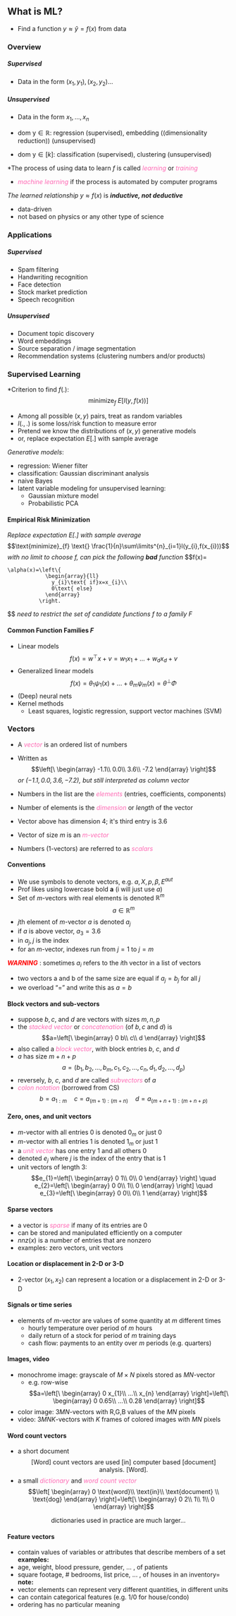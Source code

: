 ## What is ML?
- Find a function $y \approx \hat{y}=f(x)$ from data
### Overview
##### Supervised
- Data in the form $(x_{1},y_{1}),(x_{2},y_{2})...$
##### Unsupervised
- Data in the form $x_{1},...,x_{n}$

- $\text{dom y} \in \mathbb{R}$: regression (supervised), embedding ((dimensionality reduction)) (unsupervised)
- $\text{dom y} \in [k]$: classification (supervised), clustering (unsupervised)

*The process of using data to learn $f$ is called <font color="HotPink" style="font-style: italic;">learning</font> or <font color="HotPink" style="font-style: italic;">training</font>
- <font color="HotPink" style="font-style: italic;">machine learning</font> if the process is automated by computer programs

*The learned relationship* $y \approx f(x)$ is ***inductive, not deductive***
- data-driven
- not based on physics or any other type of science

### Applications
##### Supervised
- Spam filtering
- Handwriting recognition
- Face detection
- Stock market prediction
- Speech recognition
##### Unsupervised
- Document topic discovery
- Word embeddings
- Source separation / image segmentation
- Recommendation systems (clustering numbers and/or products)

### Supervised Learning
*Criterion to find $f(.)$:
$$\text{minimize}_{f}\text{ }E[l(y,f(x))]$$
- Among all possible $(x,y)$ pairs, treat as random variables
- $l(.,.)$ is some loss/risk function to measure error
- Pretend we know the distributions of $(x,y)$ generative models
- or, replace expectation $E[.]$ with sample average

*Generative models*:
- regression: Wiener filter
- classification: Gaussian discriminant analysis
- naive Bayes
- latent variable modeling for unsupervised learning:
	- Gaussian mixture model
	- Probabilistic PCA

#### Empirical Risk Minimization
*Replace expectation $E[.]$ with sample average*
$$\text{minimize}_{f} \text{} \frac{1}{n}\sum\limits^{n}_{i=1}l(y_{i},f(x_{i}))$$
*with no limit to choose $f$, can pick the following **bad** function*
$$f(x)=

    \alpha(x)=\left\{
                \begin{array}{ll}
                  y_{i}\text{ if}x=x_{i}\\
                  0\text{ else}
                \end{array}
              \right.
  
$$
*need to restrict the set of candidate functions $f$ to a family $F$*
#### Common Function Families $F$
- Linear models $$f(x)=w^{\top}x+v=w_{1}x_{1}+...+w_{d}x_{d}+v$$
- Generalized linear models $$f(x)=\theta_{1}\psi_{1}(x)+...+\theta_{m}\psi_{m}(x)=\theta^{\perp}\Phi$$
- (Deep) neural nets
- Kernel methods
	- Least squares, logistic regression, support vector machines (SVM)

### Vectors
- A <font color="HotPink" style="font-style: italic;">vector</font> is an ordered list of numbers
- Written as $$\left[\
                \begin{array}
                  -1.1\\
                  0.0\\
                  3.6\\
                  -7.2
                \end{array}
              \right]$$
*or $(-1.1, 0.0, 3.6, -7.2)$, but still interpreted as column vector*

- Numbers in the list are the <font color="HotPink" style="font-style: italic;">elements</font> (entries, coefficients, components)
- Number of elements is the <font color="HotPink" style="font-style: italic;">dimension</font> or *length* of the vector
- Vector above has dimension 4; it's third entry is 3.6
- Vector of size $m$ is an <font color="HotPink" style="font-style: italic;">m-vector</font>
- Numbers (1-vectors) are referred to as <font color="HotPink" style="font-style: italic;">scalars</font>

#### Conventions
- We use symbols to denote vectors, e.g. $a, X, p, \beta, E^{aut}$
- Prof likes using lowercase bold $\textbf{a}$ (i will just use $a$)
- Set of $m$-vectors with real elements is denoted $\mathbb{R}^m$
$$a\in\mathbb{R}^{m}$$
- $j$th element of $m$-vector $a$ is denoted $a_{j}$
- if $a$ is above vector, $a_{3}=3.6$
- in $a_{j},\,j$ is the index
- for an $m$-vector, indexes run from $j = 1$ to $j = m$

<font color="red" style="font-style: italic; font-weight: bold;">WARNING</font> : sometimes $a_{i}$ refers to the $i$th vector in a list of vectors

- two vectors a and b of the same size are equal if $a_j = b_j$ for all $j$
- we overload “=” and write this as $a = b$

#### Block vectors and sub-vectors
- suppose $b, c,$ and $d$ are vectors with sizes $m, n, p$
- the <font color="HotPink" style="font-style: italic;">stacked vector</font> or <font color="HotPink" style="font-style: italic;">concatenation</font> (of $b, c$ and $d$) is $$a=\left[\
                \begin{array}
                  0
                  b\\
                  c\\
                  d
                \end{array}
              \right]$$
- also called a <font color="HotPink" style="font-style: italic;">block vector</font>, with block entries $b$, $c$, and $d$
- $a$ has size $m + n + p$ $$a = (b_{1},b_{2},...,b_{m},c_{1},c_{2},...,c_{n},d_{1},d_{2},...,d_{p})$$
- reversely, $b$, $c$, and $d$ are called <font color="HotPink" style="font-style: italic;">subvectors</font> of $a$
- <font color="HotPink" style="font-style: italic;">colon notation</font> (borrowed from CS) $$b=a_{1:m} \quad c=a_{(m+1):(m+n)} \quad d=a_{(m+n+1):(m+n+p)}$$
#### Zero, ones, and unit vectors
- $m$-vector with all entries $0$ is denoted $0_{m}$ or just $0$
- $m$-vector with all entries $1$ is denoted $1_{m}$ or just $1$
- a <font color="HotPink" style="font-style: italic;">unit vector</font> has one entry $1$ and all others $0$
- denoted $e_{j}$ where $j$ is the index of the entry that is $1$
- unit vectors of length 3: $$e_{1}=\left[\ 
                \begin{array} 
                  0 
                  1\\ 
                  0\\ 
                  0 
                \end{array} 
              \right] \quad e_{2}=\left[\ 
                \begin{array} 
                  0 
                  0\\ 
                  1\\ 
                  0 
                \end{array} 
              \right] \quad e_{3}=\left[\ 
                \begin{array} 
                  0 
                  0\\ 
                  0\\ 
                  1 
                \end{array} 
              \right]$$
#### Sparse vectors
- a vector is <font color="HotPink" style="font-style: italic;">sparse</font> if many of its entries are $0$
- can be stored and manipulated efficiently on a computer
- $nnz(x)$ is a number of entries that are nonzero
- examples: zero vectors, unit vectors

#### Location or displacement in 2-D or 3-D
- 2-vector $(x_{1},x_{2})$ can represent a location or a displacement in 2-D or 3-D

#### Signals or time series
- elements of $m$-vector are values of some quantity at $m$ different times
	- hourly temperature over period of $m$ hours
	- daily return of a stock for period of $m$ training days
	- cash flow: payments to an entity over $m$ periods (e.g. quarters)

#### Images, video
- monochrome image: grayscale of $M\times N$ pixels stored as $MN$-vector
	- e.g. row-wise
$$a=\left[\ 
                \begin{array} 
                  0 
                  x_{1}\\ 
                  ...\\ 
                  x_{n} 
                \end{array} 
              \right]=\left[\ 
                \begin{array} 
                  0 
                  0.65\\ 
                  ...\\ 
                  0.28 
                \end{array} 
              \right]$$
- color image: $3MN$-vectors with R,G,B values of the $MN$ pixels
- video: $3MNK$-vectors with $K$ frames of colored images with $MN$ pixels

#### Word count vectors
- a short document $$\text{[Word] count vectors are used [in] computer based [document] analysis. [Word].} $$
- a small <font color="HotPink" style="font-style: italic;">dictionary</font> and <font color="HotPink" style="font-style: italic;">word count vector</font> $$\left[ 
                \begin{array} 
                   0
                  \text{word}\\ 
                  \text{in}\\ 
                  \text{document} \\
                  \text{dog}
                \end{array} 
              \right]=\left[\ 
                \begin{array} 
                  0 
                  2\\ 
                  1\\ 
                  1\\
                  0
                \end{array} 
              \right]$$
<div style="text-align: center; width: 100%;">dictionaries used in practice are much larger... </div>

#### Feature vectors
- contain values of variables or attributes that describe members of a set
**examples:**
- age, weight, blood pressure, gender, ... , of patients
- square footage, # bedrooms, list price, ... , of houses in an inventory=
**note:**
- vector elements can represent very different quantities, in different units
- can contain categorical features (e.g. 1/0 for house/condo)
- ordering has no particular meaning


 
